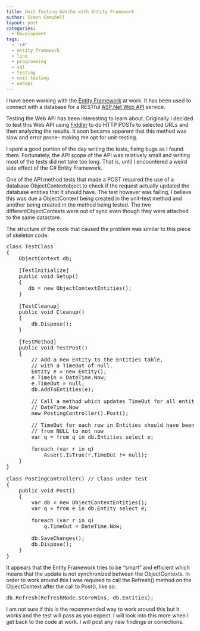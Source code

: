 ```yaml
---
title: Unit Testing Gotcha with Entity Framework
author: Simon Campbell
layout: post
categories:
  - Development
tags:
  - 'c#'
  - entity framework
  - linq
  - programming
  - sql
  - testing
  - unit testing
  - webapi
---
```

I have been working with the [Entity Framework][1] at work. It has been used to connect with a database for a RESTful [ASP.Net Web API][2] service.

Testing the Web API has been interesting to learn about. Originally I decided to test this Web API using [Fiddler][3] to do HTTP POSTs to selected URLs and then analyzing the results. It soon became apparent that this method was slow and error prone&#8211; making me opt for unit-testing.

I spent a good portion of the day writing the tests, fixing bugs as I found them. Fortunately, the API scope of the API was relatively small and writing most of the tests did not take too long. That is, until I encountered a weird side effect of the C# Entity Framework.

One of the API method tests that made a POST required the use of a database ObjectContextobject to check if the request actually updated the database entities that it should have. The test however was failing, I believe this was due a ObjectContext being created in the unit-test method and another being created in the method being tested. The two differentObjectContexts were out of sync even though they were attached to the same datastore.

The structure of the code that caused the problem was similar to this piece of skeleton code:

<pre class="brush: csharp; title: ; notranslate" title="">class TestClass
{
    ObjectContext db;

    [TestInitialize]
    public void Setup()
    {
       db = new ObjectContextEntities();
    }

    [TestCleanup]
    public void Cleanup()
    {
        db.Dispose();
    }

    [TestMethod]
    public void TestPost()
    {
        // Add a new Entity to the Entities table,
        // with a TimeOut of null.
        Entity e = new Entity();
        e.TimeIn = DateTime.Now;
        e.TimeOut = null;
        db.AddToEntities(e);

        // Call a method which updates TimeOut for all entities to
        // DateTime.Now
        new PostingController().Post();

        // TimeOut for each row in Entities should have been changed
        // from NULL to not now
        var q = from q in db.Entities select e;

        foreach (var r in q)
            Assert.IsTrue(r.TimeOut != null);
    }
}

class PostingController() // Class under test
{
    public void Post()
    {
        var db = new ObjectContextEntities();
        var q = from e in db.Entity select e;

        foreach (var r in q)
            q.TimeOut = DateTime.Now;

        db.SaveChanges();
        db.Dispose();
    }
}
</pre>

It appears that the Entity Framework tries to be &#8220;smart&#8221; and efficient which means that the update is not synchronized between the ObjectContexts. In order to work around this I was required to call the Refresh() method on the ObjectContext after the call to Post(), like so:

<pre class="brush: csharp; title: ; notranslate" title="">db.Refresh(RefreshMode.StoreWins, db.Entities);
</pre>

I am not sure if this is the recommended way to work around this but it works and the test will pass as you expect. I will look into this more when I get back to the code at work. I will post any new findings or corrections.

 [1]: https://www.google.co.nz/url?sa=t&rct=j&q=&esrc=s&source=web&cd=1&cad=rja&ved=0CDUQFjAA&url=http%3A%2F%2Fmsdn.microsoft.com%2Fen-us%2Fdata%2Fef.aspx&ei=8CnMUP7nMa2jiAeC-oHYDA&usg=AFQjCNGnRYM3tghOlk7YE3qY8RyjXpulaQ&sig2=KnR4_5pyp6HCgG6AyjsqNg&bvm=bv.1355325884,d.aGc
 [2]: http://www.asp.net/web-api
 [3]: http://www.fiddler2.com/fiddler2/